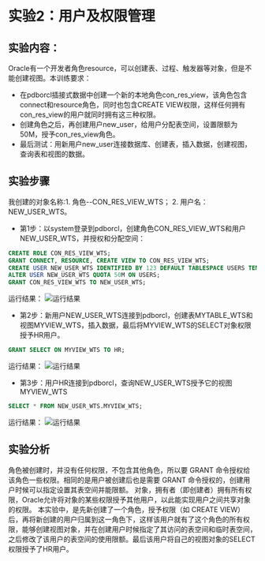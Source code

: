 
# 实验2：用户及权限管理

## 实验内容：
Oracle有一个开发者角色resource，可以创建表、过程、触发器等对象，但是不能创建视图。本训练要求：
- 在pdborcl插接式数据中创建一个新的本地角色con_res_view，该角色包含connect和resource角色，同时也包含CREATE VIEW权限，这样任何拥有con_res_view的用户就同时拥有这三种权限。
- 创建角色之后，再创建用户new_user，给用户分配表空间，设置限额为50M，授予con_res_view角色。
- 最后测试：用新用户new_user连接数据库、创建表，插入数据，创建视图，查询表和视图的数据。

## 实验步骤

我创建的对象名称:1. 角色--CON_RES_VIEW_WTS； 2. 用户名：NEW_USER_WTS。

- 第1步：以system登录到pdborcl，创建角色CON_RES_VIEW_WTS和用户NEW_USER_WTS，并授权和分配空间：

```sql
CREATE ROLE CON_RES_VIEW_WTS;
GRANT CONNECT, RESOURCE, CREATE VIEW TO CON_RES_VIEW_WTS;
CREATE USER NEW_USER_WTS IDENTIFIED BY 123 DEFAULT TABLESPACE USERS TEMPORARY TABLESPACE TEMP;
ALTER USER NEW_USER_WTS QUOTA 50M ON USERS;	
GRANT CON_RES_VIEW_WTS TO NEW_USER_WTS;	
```

运行结果：
![运行结果](https://github.com/wtsStudy/Oracle/blob/master/test2/步骤一_运行结果.png )

- 第2步：新用户NEW_USER_WTS连接到pdborcl，创建表MYTABLE_WTS和视图MYVIEW_WTS，插入数据，最后将MYVIEW_WTS的SELECT对象权限授予HR用户。

```sql
GRANT SELECT ON MYVIEW_WTS TO HR;
```

运行结果：
![运行结果](https://github.com/wtsStudy/Oracle/blob/master/test2/对象创建_共享_设置正确.png )

- 第3步：用户HR连接到pdborcl，查询NEW_USER_WTS授予它的视图MYVIEW_WTS

```sql
SELECT * FROM NEW_USER_WTS.MYVIEW_WTS;
```

运行结果：
![运行结果](https://github.com/wtsStudy/Oracle/blob/master//test2/HR查看被授予的视图.png)

## 实验分析
角色被创建时，并没有任何权限，不包含其他角色，所以要 GRANT 命令授权给该角色一些权限。相同的是用户被创建后也是需要 GRANT 命令授权的，创建用户时候可以指定设置其表空间并能限额。
对象，拥有者（即创建者）拥有所有权限，Oracle允许将对象的某些权限授予其他用户，以此能实现用户之间共享对象的权限。
本实验中，是先新创建了一个角色，授予权限（如 CREATE VIEW）后，再将新创建的用户归属到这一角色下，这样该用户就有了这个角色的所有权限，能够创建视图对象，并在创建用户时候指定了其访问的表空间和临时表空间，之后修改了该用户的表空间的使用限额。最后该用户将自己的视图对象的SELECT权限授予了HR用户。
